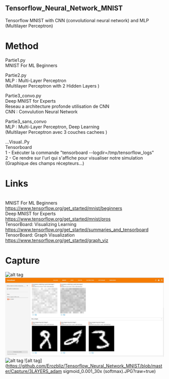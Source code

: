 ## Tensorflow_Neural_Network_MNIST
Tensorflow MNIST with CNN (convolutional neural network) and MLP (Multilayer Perceptron)

# Method
Partie1.py
<br/>MNIST For ML Beginners

Partie2.py
<br/>MLP : Multi-Layer Perceptron 
<br/>(Multilayer Perceptron with 2 Hidden Layers )

Partie3_convo.py
<br/>Deep MNIST for Experts
<br/>Reseau a architecture profonde utilisation de CNN
<br/>CNN : Convulution Neural Network

Partie3_sans_convo
<br/>MLP : Multi-Layer Perceptron, Deep Learning
<br/>(Multilayer Perceptron avec 3 couches cachees )

...Visual..Py
<br/>Tensorboard
<br/>1 - Exécuter la commande "tensorboard --logdir=/tmp/tensorflow_logs"
<br/>2 - Ce rendre sur l'url qui s'affiche pour visualiser notre simulation (Graphique des champs récepteurs...)

# Links
<br/>MNIST For ML Beginners
<br/>https://www.tensorflow.org/get_started/mnist/beginners
<br/>Deep MNIST for Experts
<br/>https://www.tensorflow.org/get_started/mnist/pros
<br/>TensorBoard: Visualizing Learning
<br/>https://www.tensorflow.org/get_started/summaries_and_tensorboard
<br/>TensorBoard: Graph Visualization
<br/>https://www.tensorflow.org/get_started/graph_viz

# Capture
![alt tag](https://github.com/Erozbliz/Tensorflow_Neural_Network_MNIST/blob/master/Capture/CNN_model.JPG?raw=true)
![alt tag](https://github.com/Erozbliz/Tensorflow_Neural_Network_MNIST/blob/master/Capture/CNN_4.JPG?raw=true)
![alt tag](https://github.com/Erozbliz/Tensorflow_Neural_Network_MNIST/blob/master/Capture/CNN_1.JPG?raw=true)
![alt tag](https://github.com/Erozbliz/Tensorflow_Neural_Network_MNIST/blob/master/Capture/3LAYERS_adam sigmoid_0.001_30x (softmax).JPG?raw=true)